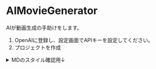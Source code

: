 # AIMovieGenerator

AIが動画生成の手助けをします。

1. OpenAIに登録し、設定画面でAPIキーを設定してください。
1. プロジェクトを作成


<details>
<summary>MDのスタイル確認用↓</summary>

## MDのスタイル確認用↓

テキスト
テキスト
テキスト
テキスト

---

## 見出し2

### 見出し3

#### 見出し4

**太字**  
*斜体*  
~~打ち消し線~~

[リンク](https://www.google.com)

> これは引用です。

- 箇条書き1
- 箇条書き2
  - ネスト1
  - ネスト2

1. 番号付きリスト1
2. 番号付きリスト2

`インラインコード`

```js
// コードブロック
console.log('Hello, world!');
```

| 見出し1 | 見出し2 |
| ------- | ------- |
| セル1   | セル2   |
| セル3   | セル4   |

![サンプル画像](https://picsum.photos/200/300)
サンプル画像

---


</details>